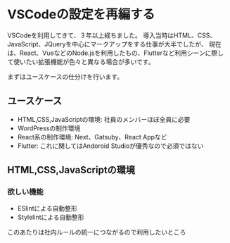 # VSCodeの設定を再編する

VSCodeを利用してきて、３年以上経ちました。
導入当時はHTML、CSS、JavaScript、JQueryを中心にマークアップをする仕事が大半でしたが、
現在は、React、VueなどのNode.jsを利用したもの、Flutterなど利用シーンに際して使いたい拡張機能が色々と異なる場合が多いです。

まずはユースケースの仕分けを行います。

## ユースケース

- HTML,CSS,JavaScriptの環境: 社員のメンバーほぼ全員に必要
- WordPressの制作環境
- React系の制作環境: Next、Gatsuby、React Appなど
- Flutter: これに関してはAndoroid Studioが優秀なので必須ではない

## HTML,CSS,JavaScriptの環境

### 欲しい機能

- ESlintによる自動整形
- Stylelintによる自動整形

このあたりは社内ルールの統一につながるので利用したいところ

